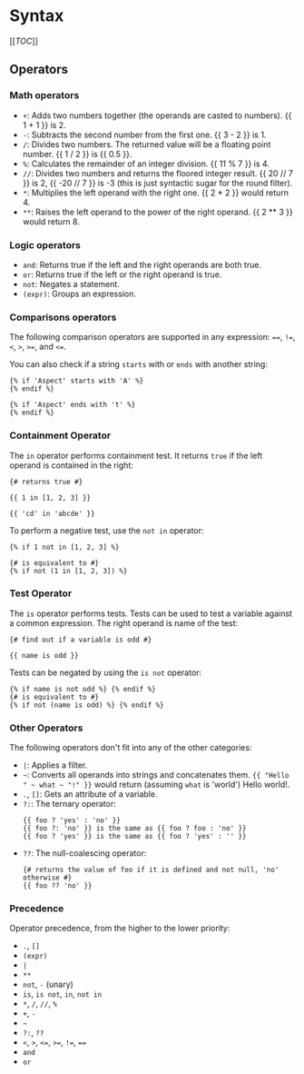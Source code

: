Syntax
======

[[_TOC_]]

Operators
---------

### Math operators

* `+`: Adds two numbers together (the operands are casted to numbers). {{ 1 + 1 }} is 2.
* `-`: Subtracts the second number from the first one. {{ 3 - 2 }} is 1.
* `/`: Divides two numbers. The returned value will be a floating point number. {{ 1 / 2 }} is {{ 0.5 }}.
* `%`: Calculates the remainder of an integer division. {{ 11 % 7 }} is 4.
* `//`: Divides two numbers and returns the floored integer result. {{ 20 // 7 }} is 2, {{ -20 // 7 }} is -3 (this is just syntactic sugar for the round filter).
* `*`: Multiplies the left operand with the right one. {{ 2 * 2 }} would return 4.
* `**`: Raises the left operand to the power of the right operand. {{ 2 ** 3 }} would return 8.

### Logic operators

* `and`: Returns true if the left and the right operands are both true.
* `or`: Returns true if the left or the right operand is true.
* `not`: Negates a statement.
* `(expr)`: Groups an expression.

### Comparisons operators

The following comparison operators are supported in any expression: `==`, `!=`, `<`, `>`, `>=`, and `<=`.

You can also check if a string `starts` with or `ends` with another string:

```twig
{% if 'Aspect' starts with 'A' %}
{% endif %}

{% if 'Aspect' ends with 't' %}
{% endif %}
```

### Containment Operator

The `in` operator performs containment test. It returns `true` if the left operand is contained in the right:

```twig
{# returns true #}

{{ 1 in [1, 2, 3] }}

{{ 'cd' in 'abcde' }}
```

To perform a negative test, use the `not in` operator:

```twig
{% if 1 not in [1, 2, 3] %}

{# is equivalent to #}
{% if not (1 in [1, 2, 3]) %}
```

### Test Operator

The `is` operator performs tests. Tests can be used to test a variable against a common expression. The right operand is name of the test:

```twig
{# find out if a variable is odd #}

{{ name is odd }}
```

Tests can be negated by using the `is not` operator:

```twig
{% if name is not odd %} {% endif %}
{# is equivalent to #}
{% if not (name is odd) %} {% endif %}
```

### Other Operators

The following operators don't fit into any of the other categories:

* `|`: Applies a filter.
* `~`: Converts all operands into strings and concatenates them. `{{ "Hello " ~ what ~ "!" }}` would return (assuming `what` is 'world') Hello world!.
* `.`, `[]`: Gets an attribute of a variable.
* `?:`: The ternary operator:
  ```twig
  {{ foo ? 'yes' : 'no' }}
  {{ foo ?: 'no' }} is the same as {{ foo ? foo : 'no' }}
  {{ foo ? 'yes' }} is the same as {{ foo ? 'yes' : '' }}
  ```
* `??`: The null-coalescing operator:
  ```twig
  {# returns the value of foo if it is defined and not null, 'no' otherwise #}
  {{ foo ?? 'no' }}
  ```
  
### Precedence

Operator precedence, from the higher to the lower priority:

* `.`, `[]`
* `(expr)`
* `|`
* `**`
* `not`, `-` (unary)
* `is`, `is not`, `in`, `not in`
* `*`, `/`, `//`, `%`
* `+`, `-`
* `~`
* `?:`, `??`
* `<`, `>`, `<=`, `>=`, `!=`, `==`
* `and`
* `or`
